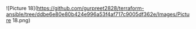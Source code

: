 ![Picture 18](https://github.com/gurpreet2828/terraform-ansible/tree/ddbe6e80e80b424e996a53f4af717c9005df362e/Images/Picture 18.png)

